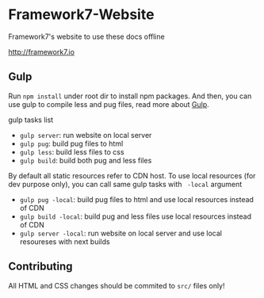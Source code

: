 Framework7-Website
==================
Framework7's website to use these docs offline

http://framework7.io

## Gulp

Run `npm install` under root dir to install npm packages.
And then, you can use gulp to compile less and pug files, read more about [Gulp](http://gulpjs.com/).

gulp tasks list

- `gulp server`: run website on local server
- `gulp pug`: build pug files to html
- `gulp less`: build less files to css
- `gulp build`: build both pug and less files

By default all static resources refer to CDN host. To use local resources (for dev purpose only), you can call same gulp tasks with ` -local` argument
- `gulp pug -local`: build pug files to html and use local resources instead of CDN
- `gulp build -local`: build pug and less files use local resources instead of CDN
- `gulp server -local`: run website on local server and use local resoureses with next builds

## Contributing

All HTML and CSS changes should be commited to `src/` files only!
